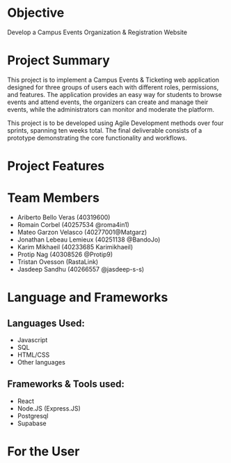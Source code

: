 # Objective
Develop a Campus Events Organization & Registration Website

# Project Summary
This project is to implement a Campus Events & Ticketing web application designed for three groups of users each with different roles, permissions, and features. The application provides an easy way for students to browse events and attend events, the organizers can create and manage their events, while the administrators can monitor and moderate the platform. 

This project is to be developed using Agile Development methods over four sprints, spanning ten weeks total. The final deliverable consists of a prototype demonstrating the core functionality and workflows.

# Project Features 

# Team Members
- Ariberto Bello Veras (40319600)<br>
- Romain Corbel (40257534 @roma4in1)<br>
- Mateo Garzon Velasco (40277001@Matgarz)<br>
- Jonathan Lebeau Lemieux (40251138 @BandoJo)<br>
- Karim Mikhaeil (40233685 Karimikhaeil)<br>
- Protip Nag (40308526 @Protip9)<br>
- Tristan Ovesson (RastaLink)<br>
- Jasdeep Sandhu (40266557 @jasdeep-s-s)<br>

# Language and Frameworks
## Languages Used:
- Javascript
- SQL
- HTML/CSS
- Other languages

## Frameworks & Tools used:
- React
- Node.JS (Express.JS)
- Postgresql
- Supabase

# For the User

